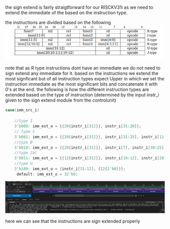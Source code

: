 
the sign extend is fairly straigtforward for our RISCKV31i as we need to extend the immediate of the based on the instruction type. 

the instructions are divided based on the following 
![[sign_ext1.png]](../../images/extend/sign_ext1.png)

note that as R type instructions dont have an immediate we do not need to sign extend any immediate for it.
 based on the instructions we extend the most signficant but of all instruction types expect Upper in which we set the instruction immediate as the most significant bits and concatenate it with 0's at the end.
the following is how the different instruction types are extended based on the type of instruction (determined by the input instr_i given to the sign extend module from the controlunit)

```verilog
case(imm_src_i)

	//type I
	3'b000: imm_ext_o = {{20{instr_i[31]}}, instr_i[31:20]};
	// type S
	3'b001: imm_ext_o = {{20{instr_i[31]}}, instr_i[31:25], instr_i[11:7]};
	//type B
	3'b010: imm_ext_o = {{20{instr_i[31]}}, instr_i[7], instr_i[30:25], instr_i[11:8], {1'b0}};
	//type Jal
	3'b011: imm_ext_o = {{12{instr_i[31]}}, instr_i[19:12], instr_i[20], instr_i[30:21], {1'b0}};
	//type U
	3'b100: imm_ext_o = {instr_i[31:12], {12{1'b0}}};
	 default: imm_ext_o = 32'b0;
```

![[extend2.jpg]](../../images/extend/sign_extend2.jpg)

here we can see that the instructions are sign extended properly